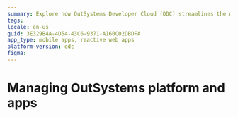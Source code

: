 ```yaml
---
summary: Explore how OutSystems Developer Cloud (ODC) streamlines the management of OutSystems platforms and applications.
tags: 
locale: en-us
guid: 3E329B4A-4D54-43C6-9371-A160C02DBDFA
app_type: mobile apps, reactive web apps
platform-version: odc
figma: 
---
```


# Managing OutSystems platform and apps
